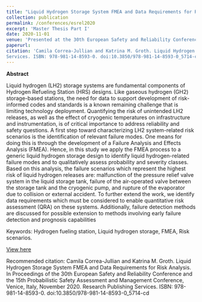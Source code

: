 ```yaml
---
title: "Liquid Hydrogen Storage System FMEA and Data Requirements for Risk Analysis"
collection: publication
permalink: /conferences/esrel2020
excerpt: 'Master Thesis Part I'
date: 2020-11-01
venue: 'Presented at the 30th European Safety and Reliability Conference (ESREL 2020)'
paperurl: 
citation: 'Camila Correa-Jullian and Katrina M. Groth. Liquid Hydrogen Storage System FMEA and Data Requirements for Risk Analysis. In Proceedings of the 30th European Safety and Reliability Conference and the 15th Probabilistic Safety Assessment and Management Conference, Venice, Italy, November 2020. Research Publishing
Services. ISBN: 978-981-14-8593-0. doi:10.3850/978-981-14-8593-0_5714-cd'
---
```

**Abstract**

Liquid hydrogen (LH2) storage systems are fundamental components of Hydrogen Refueling Station (HRS) designs. Like gaseous hydrogen (GH2) storage-based stations, the need for data to support development of risk-informed codes and standards is a known remaining challenge that is limiting technology deployment. Quantifying the risk of unintended LH2 releases, as well as the effect of cryogenic temperatures on infrastructure and instrumentation, is of critical importance to address reliability and safety questions. A first step toward characterizing LH2 system-related risk scenarios is the identification of relevant failure modes. One means for doing this is through the development of a Failure Analysis and Effects Analysis (FMEA). Hence, in this study we apply the FMEA process to a generic liquid hydrogen storage design to identify liquid hydrogen-related failure modes and to qualitatively assess probability and severity classes. Based on this analysis, the failure scenarios which represent the highest risk of liquid hydrogen releases are: malfunction of the pressure relief valve system in the liquid storage tank, failure of the air-operated valve between the storage tank and the cryogenic pump, and rupture of the evaporator due to collision or external accident. To further extend the work, we identify data requirements which must be considered to enable quantitative risk assessment (QRA) on these systems. Additionally, failure detection methods are discussed for possible extension to methods involving early failure detection and prognosis capabilities

Keywords: Hydrogen fueling station, Liquid hydrogen storage, FMEA, Risk scenarios.

[View here](https://github.com/CamCorreaJullian/CamCorreaJullian.github.io/files/8911281/esrel_2020.pdf)

Recommended citation: Camila Correa-Jullian and Katrina M. Groth. Liquid Hydrogen Storage System FMEA and Data Requirements for Risk Analysis. In Proceedings of the 30th European Safety and Reliability Conference and the 15th Probabilistic Safety Assessment and Management Conference, Venice, Italy, November 2020. Research Publishing
Services. ISBN: 978-981-14-8593-0. doi:10.3850/978-981-14-8593-0_5714-cd
